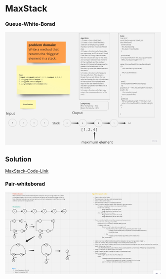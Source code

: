 # MaxStack



### Queue-White-Borad

![maxStack-Borad](../img/maxStack.jpg)

## **Solution**

[MaxStack-Code-Link](https://replit.com/@Malek-SHSH/biggestNumber)

### Pair-whiteborad

![Interview-Pair-whiteborad](../img//duckduckgoose.png)

